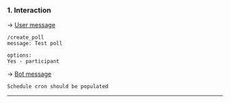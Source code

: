 ### 1. Interaction

&rarr; <ins>User message</ins>

```
/create_poll
message: Test poll
                
options:
Yes - participant 
```

&rarr; <ins>Bot message</ins>

``` 
Schedule cron should be populated 
``` 
___